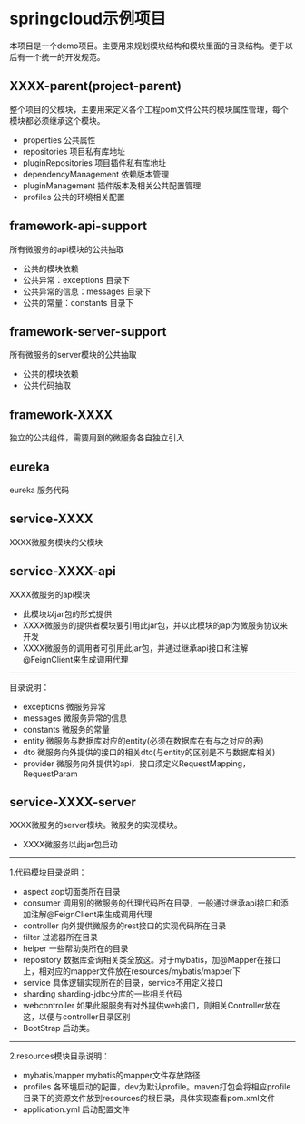 # springcloud示例项目

本项目是一个demo项目。主要用来规划模块结构和模块里面的目录结构。便于以后有一个统一的开发规范。

## XXXX-parent(project-parent) 
整个项目的父模块，主要用来定义各个工程pom文件公共的模块属性管理，每个模块都必须继承这个模块。
* properties 公共属性
* repositories 项目私有库地址
* pluginRepositories 项目插件私有库地址
* dependencyManagement 依赖版本管理
* pluginManagement 插件版本及相关公共配置管理
* profiles 公共的环境相关配置

## framework-api-support 
所有微服务的api模块的公共抽取
* 公共的模块依赖
* 公共异常：exceptions 目录下
* 公共异常的信息：messages 目录下
* 公共的常量：constants 目录下

## framework-server-support
所有微服务的server模块的公共抽取
* 公共的模块依赖
* 公共代码抽取

## framework-XXXX
独立的公共组件，需要用到的微服务各自独立引入

## eureka
eureka 服务代码

## service-XXXX
XXXX微服务模块的父模块

## service-XXXX-api
XXXX微服务的api模块
* 此模块以jar包的形式提供
* XXXX微服务的提供者模块要引用此jar包，并以此模块的api为微服务协议来开发
* XXXX微服务的调用者可引用此jar包，并通过继承api接口和注解@FeignClient来生成调用代理
***
目录说明：
* exceptions 微服务异常
* messages 微服务异常的信息
* constants 微服务的常量
* entity 微服务与数据库对应的entity(必须在数据库在有与之对应的表)
* dto 微服务向外提供的接口的相关dto(与entity的区别是不与数据库相关)
* provider 微服务向外提供的api，接口须定义RequestMapping，RequestParam

## service-XXXX-server
XXXX微服务的server模块。微服务的实现模块。
* XXXX微服务以此jar包启动
***
1.代码模块目录说明：
* aspect aop切面类所在目录
* consumer 调用别的微服务的代理代码所在目录，一般通过继承api接口和添加注解@FeignClient来生成调用代理
* controller 向外提供微服务的rest接口的实现代码所在目录
* filter 过滤器所在目录
* helper 一些帮助类所在的目录
* repository 数据库查询相关类全放这。对于mybatis，加@Mapper在接口上，相对应的mapper文件放在resources/mybatis/mapper下
* service 具体逻辑实现所在的目录，service不用定义接口
* sharding sharding-jdbc分库的一些相关代码
* webcontroller 如果此服服务有对外提供web接口，则相关Controller放在这，以便与controller目录区别
* BootStrap 启动类。
***
2.resources模块目录说明：
* mybatis/mapper mybatis的mapper文件存放路径
* profiles 各环境启动的配置，dev为默认profile。maven打包会将相应profile目录下的资源文件放到resources的根目录，具体实现查看pom.xml文件
* application.yml 启动配置文件









